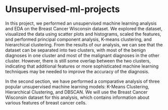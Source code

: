 # Unsupervised-ml-projects
In this project, we performed an unsupervised machine learning analysis and EDA on the Breast Cancer Wisconsin dataset. We explored the dataset, 
visualized the data using scatter plots and histograms, scaled the features, and performed principal component analysis, K-means clustering, and 
hierarchical clustering.
From the results of our analysis, we can see that the dataset can be separated into two clusters, with most of the benign diagnoses 
in one cluster and most of the malignant diagnoses in the other cluster. However, there is still some overlap between the two clusters, 
indicating that additional features or more sophisticated machine learning techniques may be needed to improve the accuracy of the diagnosis.


In the second section, we have performed a comparative analysis of three popular unsupervised machine learning models: K-Means Clustering, Hierarchical Clustering, and DBSCAN. 
We will use the Breast Cancer Wisconsin dataset for this analysis, which contains information about various features of breast cancer cells.

